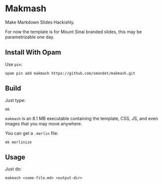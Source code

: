 Makmash
=======

Make Markdown Slides Hackishly.

For now the template is for Mount Sinai branded slides, this may be
parametrizable one day.

Install With Opam
-----------------

Use `pin`:

    opam pin add makmash https://github.com/smondet/makmash.git

Build
-----

Just type:

    mk

`makmash` is an 8.1 MB executable containing the template, CSS, JS, and
even images that you may move anywhere.

You can get a `.merlin` file:

    mk merlinize

Usage
-----

Just do:

    makmash <some-file.md> <output-dir>

